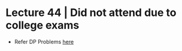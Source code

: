 # Lecture 44 | Did not attend due to college exams

- Refer DP Problems [here](https://github.com/aman-5757/pepcodingCodes/tree/master/FJP%203/08.%20DP)